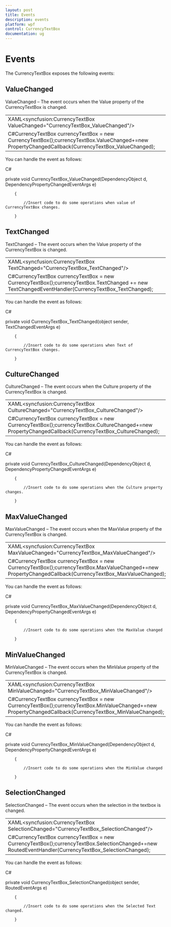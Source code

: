 ```yaml
---
layout: post
title: Events
description: events
platform: wpf
control: CurrencyTextBox 
documentation: ug
---
```


# Events

The CurrencyTextBox exposes the following events:

## ValueChanged

ValueChanged – The event occurs when the Value property of the CurrencyTextBox is changed.



<table>
<tr>
<td>
XAML&lt;syncfusion:CurrencyTextBox ValueChanged="CurrencyTextBox_ValueChanged"/&gt;</td></tr>
<tr>
<td>
C#CurrencyTextBox currencyTextBox = new CurrencyTextBox();currencyTextBox.ValueChanged+=new PropertyChangedCallback(CurrencyTextBox_ValueChanged);</td></tr>
</table>


You can handle the event as follows:



C#

private void CurrencyTextBox_ValueChanged(DependencyObject d, DependencyPropertyChangedEventArgs e)

        {

            //Insert code to do some operations when value of CurrencyTextBox changes.

        }

## TextChanged

TextChanged – The event occurs when the Value property of the CurrencyTextBox is changed.



<table>
<tr>
<td>
XAML&lt;syncfusion:CurrencyTextBox TextChanged="CurrencyTextBox_TextChanged"/&gt;</td></tr>
<tr>
<td>
C#CurrencyTextBox currencyTextBox = new CurrencyTextBox();currencyTextBox.TextChanged += new TextChangedEventHandler(CurrencyTextBox_TextChanged);</td></tr>
</table>


You can handle the event as follows:



C#



private void CurrencyTextBox_TextChanged(object sender, TextChangedEventArgs e)

        {

            //Insert code to do some operations when Text of CurrencyTextBox changes.

        }

## CultureChanged

CultureChanged – The event occurs when the Culture property of the CurrencyTextBox is changed.



<table>
<tr>
<td>
XAML&lt;syncfusion:CurrencyTextBox CultureChanged="CurrencyTextBox_CultureChanged"/&gt;</td></tr>
<tr>
<td>
C#CurrencyTextBox currencyTextBox = new CurrencyTextBox();currencyTextBox.CultureChanged+=new                            PropertyChangedCallback(CurrencyTextBox_CultureChanged);</td></tr>
</table>


You can handle the event as follows:



C#



private void CurrencyTextBox_CultureChanged(DependencyObject d, DependencyPropertyChangedEventArgs e)

        {

            //Insert code to do some operations when the Culture property changes.

        }

## MaxValueChanged

MaxValueChanged – The event occurs when the MaxValue property of the CurrencyTextBox is changed.



<table>
<tr>
<td>
XAML&lt;syncfusion:CurrencyTextBox MaxValueChanged="CurrencyTextBox_MaxValueChanged"/&gt;</td></tr>
<tr>
<td>
C#CurrencyTextBox currencyTextBox = new CurrencyTextBox();currencyTextBox.MaxValueChanged+=new                     PropertyChangedCallback(CurrencyTextBox_MaxValueChanged);</td></tr>
</table>


You can handle the event as follows:



C#



private void CurrencyTextBox_MaxValueChanged(DependencyObject d, DependencyPropertyChangedEventArgs e)

        {

            //Insert code to do some operations when the MaxValue changed

        }

## MinValueChanged

MinValueChanged – The event occurs when the MinValue property of the CurrencyTextBox is changed.



<table>
<tr>
<td>
XAML&lt;syncfusion:CurrencyTextBox MinValueChanged="CurrencyTextBox_MinValueChanged"/&gt;</td></tr>
<tr>
<td>
C#CurrencyTextBox currencyTextBox = new CurrencyTextBox();currencyTextBox.MinValueChanged+=new                      PropertyChangedCallback(CurrencyTextBox_MinValueChanged);</td></tr>
</table>


You can handle the event as follows:



C#



private void CurrencyTextBox_MinValueChanged(DependencyObject d, DependencyPropertyChangedEventArgs e)

        {

            //Insert code to do some operations when the MinValue changed

        }

## SelectionChanged

SelectionChanged – The event occurs when the selection in the textbox is changed.



<table>
<tr>
<td>
XAML&lt;syncfusion:CurrencyTextBox SelectionChanged="CurrencyTextBox_SelectionChanged"/&gt;</td></tr>
<tr>
<td>
C#CurrencyTextBox currencyTextBox = new CurrencyTextBox();currencyTextBox.SelectionChanged+=new                         RoutedEventHandler(CurrencyTextBox_SelectionChanged);</td></tr>
</table>


You can handle the event as follows:



C#



private void CurrencyTextBox_SelectionChanged(object sender, RoutedEventArgs e)

        {

            //Insert code to do some operations when the Selected Text changed.

        }



